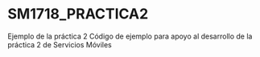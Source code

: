 # SM1718_PRACTICA2
Ejemplo de la práctica 2
Código de ejemplo para apoyo al desarrollo de la práctica 2 de Servicios Móviles
